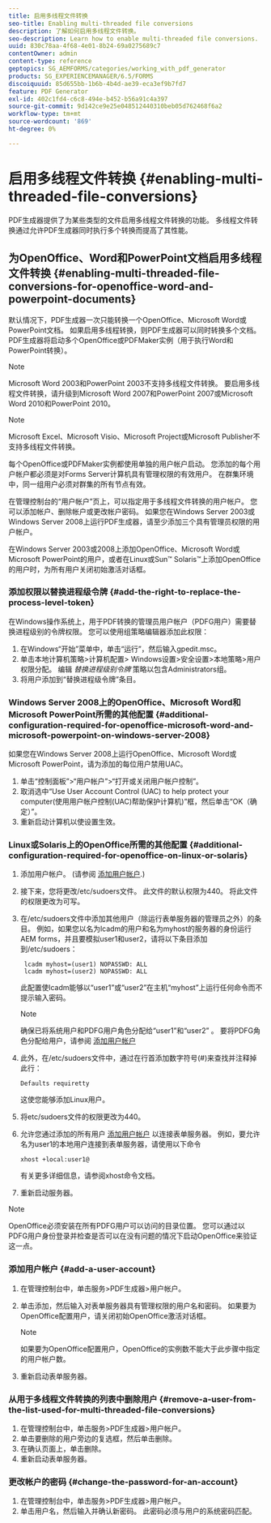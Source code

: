 ```yaml
---
title: 启用多线程文件转换
seo-title: Enabling multi-threaded file conversions
description: 了解如何启用多线程文件转换。
seo-description: Learn how to enable multi-threaded file conversions.
uuid: 830c78aa-4f68-4e01-8b24-69a0275689c7
contentOwner: admin
content-type: reference
geptopics: SG_AEMFORMS/categories/working_with_pdf_generator
products: SG_EXPERIENCEMANAGER/6.5/FORMS
discoiquuid: 85d655bb-1b6b-4b4d-ae39-eca3ef9b7fd7
feature: PDF Generator
exl-id: 402c1fd4-c6c8-494e-b452-b56a91c4a397
source-git-commit: 9d142ce9e25e048512440310beb05d762468f6a2
workflow-type: tm+mt
source-wordcount: '869'
ht-degree: 0%

---
```


# 启用多线程文件转换 {#enabling-multi-threaded-file-conversions}

PDF生成器提供了为某些类型的文件启用多线程文件转换的功能。 多线程文件转换通过允许PDF生成器同时执行多个转换而提高了其性能。

## 为OpenOffice、Word和PowerPoint文档启用多线程文件转换 {#enabling-multi-threaded-file-conversions-for-openoffice-word-and-powerpoint-documents}

默认情况下，PDF生成器一次只能转换一个OpenOffice、Microsoft Word或PowerPoint文档。 如果启用多线程转换，则PDF生成器可以同时转换多个文档。 PDF生成器将启动多个OpenOffice或PDFMaker实例（用于执行Word和PowerPoint转换）。

>[!NOTE]
>
>Microsoft Word 2003和PowerPoint 2003不支持多线程文件转换。 要启用多线程文件转换，请升级到Microsoft Word 2007和PowerPoint 2007或Microsoft Word 2010和PowerPoint 2010。

>[!NOTE]
>
>Microsoft Excel、Microsoft Visio、Microsoft Project或Microsoft Publisher不支持多线程文件转换。

每个OpenOffice或PDFMaker实例都使用单独的用户帐户启动。 您添加的每个用户帐户都必须是对Forms Server计算机具有管理权限的有效用户。 在群集环境中，同一组用户必须对群集的所有节点有效。

在管理控制台的“用户帐户”页上，可以指定用于多线程文件转换的用户帐户。 您可以添加帐户、删除帐户或更改帐户密码。 如果您在Windows Server 2003或Windows Server 2008上运行PDF生成器，请至少添加三个具有管理员权限的用户帐户。

在Windows Server 2003或2008上添加OpenOffice、Microsoft Word或Microsoft PowerPoint的用户，或者在Linux或Sun™ Solaris™上添加OpenOffice的用户时，为所有用户关闭初始激活对话框。

### 添加权限以替换进程级令牌 {#add-the-right-to-replace-the-process-level-token}

在Windows操作系统上，用于PDF转换的管理员用户帐户（PDFG用户）需要替换进程级别的令牌权限。 您可以使用组策略编辑器添加此权限：

1. 在Windows“开始”菜单中，单击“运行”，然后输入gpedit.msc。
1. 单击本地计算机策略>计算机配置> Windows设置>安全设置>本地策略>用户权限分配。 编辑 *替换进程级别令牌* 策略以包含Administrators组。
1. 将用户添加到“替换进程级令牌”条目。

### Windows Server 2008上的OpenOffice、Microsoft Word和Microsoft PowerPoint所需的其他配置 {#additional-configuration-required-for-openoffice-microsoft-word-and-microsoft-powerpoint-on-windows-server-2008}

如果您在Windows Server 2008上运行OpenOffice、Microsoft Word或Microsoft PowerPoint，请为添加的每位用户禁用UAC。

1. 单击“控制面板”>“用户帐户”>“打开或关闭用户帐户控制”。
1. 取消选中“Use User Account Control (UAC) to help protect your computer(使用用户帐户控制(UAC)帮助保护计算机)”框，然后单击“OK（确定）”。
1. 重新启动计算机以使设置生效。

### Linux或Solaris上的OpenOffice所需的其他配置 {#additional-configuration-required-for-openoffice-on-linux-or-solaris}

1. 添加用户帐户。 (请参阅 [添加用户帐户](enabling-multi-threaded-file-conversions.md#add-a-user-account).)
1. 接下来，您将更改/etc/sudoers文件。 此文件的默认权限为440。 将此文件的权限更改为可写。
1. 在/etc/sudoers文件中添加其他用户（除运行表单服务器的管理员之外）的条目。 例如，如果您以名为lcadm的用户和名为myhost的服务器的身份运行AEM forms，并且要模拟user1和user2，请将以下条目添加到/etc/sudoers：

   ```shell
    lcadm myhost=(user1) NOPASSWD: ALL
    lcadm myhost=(user2) NOPASSWD: ALL
   ```

   此配置使lcadm能够以“user1”或“user2”在主机“myhost”上运行任何命令而不提示输入密码。

   >[!NOTE]
   >
   >确保已将系统用户和PDFG用户角色分配给“user1”和“user2” 。 要将PDFG角色分配给用户，请参阅 [添加用户帐户](enabling-multi-threaded-file-conversions.md#add-a-user-account)

1. 此外，在/etc/sudoers文件中，通过在行首添加数字符号(#)来查找并注释掉此行：

   ```shell
   Defaults requiretty
   ```

   这使您能够添加Linux用户。

1. 将etc/sudoers文件的权限更改为440。
1. 允许您通过添加的所有用户 [添加用户帐户](enabling-multi-threaded-file-conversions.md#add-a-user-account) 以连接表单服务器。 例如，要允许名为user1的本地用户连接到表单服务器，请使用以下命令

   `xhost +local:user1@`

   有关更多详细信息，请参阅xhost命令文档。

1. 重新启动服务器。

>[!NOTE]
>
>OpenOffice必须安装在所有PDFG用户可以访问的目录位置。 您可以通过以PDFG用户身份登录并检查是否可以在没有问题的情况下启动OpenOffice来验证这一点。

### 添加用户帐户 {#add-a-user-account}

1. 在管理控制台中，单击服务>PDF生成器>用户帐户。
1. 单击添加，然后输入对表单服务器具有管理权限的用户名和密码。 如果要为OpenOffice配置用户，请关闭初始OpenOffice激活对话框。

   >[!NOTE]
   >
   >如果要为OpenOffice配置用户，OpenOffice的实例数不能大于此步骤中指定的用户帐户数。

1. 重新启动表单服务器。

### 从用于多线程文件转换的列表中删除用户 {#remove-a-user-from-the-list-used-for-multi-threaded-file-conversions}

1. 在管理控制台中，单击服务>PDF生成器>用户帐户。
1. 单击要删除的用户旁边的复选框，然后单击删除。
1. 在确认页面上，单击删除。
1. 重新启动表单服务器。

### 更改帐户的密码 {#change-the-password-for-an-account}

1. 在管理控制台中，单击服务>PDF生成器>用户帐户。
1. 单击用户名，然后输入并确认新密码。 此密码必须与用户的系统密码匹配。
